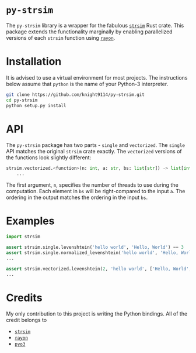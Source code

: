 # `py-strsim`

The `py-strsim` library is a wrapper for the fabulous
[`strsim`](https://docs.rs/strsim/latest/strsim/) Rust crate. This package
extends the functionality marginally by enabling parallelized versions of each
`strsim` function using [`rayon`](https://docs.rs/rayon/latest/rayon/).


# Installation

It is advised to use a virtual environment for most projects. The instructions
below assume that `python` is the name of your Python-3 interpreter.

```bash
git clone https://github.com/knight9114/py-strsim.git
cd py-strsim
python setup.py install
```


# API

The `py-strsim` package has two parts - `single` and `vectorized`. The `single`
API matches the original `strsim` crate exactly. The `vectorized` versions of
the functions look slightly different:

```python
strsim.vectorized.<function>(n: int, a: str, bs: list[str]) -> list[int] | list[float]:
    ...
```

The first argument, `n`, specifies the number of threads to use during the
computation. Each element in `bs` will be right-compared to the input `a`. The
ordering in the output matches the ordering in the input `bs`.


# Examples

```python
import strsim

assert strsim.single.levenshtein('hello world', 'Hello, World') == 3
assert strsim.single.normalized_levenshtein('hello world', 'Hello, World') == 0.75
...

assert strsim.vectorized.levenshtein(2, 'hello world', ['Hello, World', 'hello world!']) == [3, 1]
...
```


# Credits

My only contribution to this project is writing the Python bindings. All of the credit belongs to
   * [`strsim`](https://github.com/dguo/strsim-rs)
   * [`rayon`](https://github.com/rayon-rs/rayon)
   * [`pyo3`](https://github.com/PyO3/pyo3)
